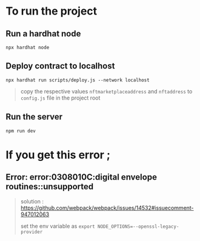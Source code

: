# To run the project 

## Run a hardhat node 

```
npx hardhat node
```

## Deploy contract to localhost 

```
npx hardhat run scripts/deploy.js --network localhost
```

> copy the respective values `nftmarketplaceaddress` and `nftaddress` to `config.js` file in the project root

## Run the server

```
npm run dev
```

# If you get this error ;

## Error: error:0308010C:digital envelope routines::unsupported

> solution : https://github.com/webpack/webpack/issues/14532#issuecomment-947012063
> 
> set the env variable as `export NODE_OPTIONS=--openssl-legacy-provider`
